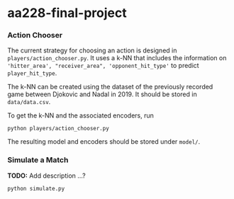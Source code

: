 # aa228-final-project

### Action Chooser
The current strategy for choosing an action is designed in `players/action_chooser.py`. It uses a k-NN that includes the information on `'hitter_area', "receiver_area", 'opponent_hit_type'` to predict `player_hit_type`.

The k-NN can be created using the dataset of the previously recorded game between Djokovic and Nadal in 2019. It should be stored in `data/data.csv`.

To get the k-NN and the associated encoders, run
```
python players/action_chooser.py
```
The resulting model and encoders should be stored under `model/`.

### Simulate a Match
**TODO:** Add description ...?

```
python simulate.py
```